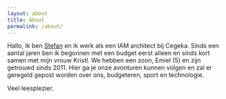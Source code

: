 ```yaml
---
layout: about
title: About
permalink: /about/
---
```


Hallo, Ik ben [Stefan][Mailto] en ik werk als een IAM architect bij Cegeka. Sinds een aantal jaren ben ik begonnen met een budget eerst alleen en sinds kort samen met mijn vrouw Kristl. We hebben een zoon, Emiel (5) en zijn getrouwd sinds 2011.
Hier ga je onze avonturen kunnen volgen en zal er geregeld gepost worden over ons, budgeteren, sport en technologie.

Veel leesplezier.


[Mailto]: mailto:info@bckn.be